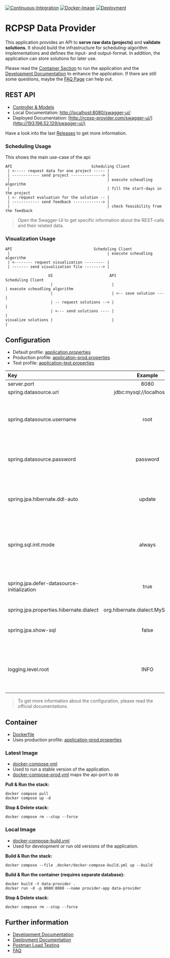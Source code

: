 [![Continuous-Integration](https://github.com/hft-rcpsp-scheduling/rcpsp-data-provider/actions/workflows/ci.yml/badge.svg)](https://github.com/hft-rcpsp-scheduling/rcpsp-data-provider/actions/workflows/ci.yml)
[![Docker-Image](https://github.com/hft-rcpsp-scheduling/rcpsp-data-provider/actions/workflows/docker-image.yml/badge.svg)](https://github.com/hft-rcpsp-scheduling/rcpsp-data-provider/actions/workflows/docker-image.yml)
[![Deployment](https://github.com/hft-rcpsp-scheduling/rcpsp-data-provider/actions/workflows/deployment.yml/badge.svg)](https://github.com/hft-rcpsp-scheduling/rcpsp-data-provider/actions/workflows/deployment.yml)

# RCPSP Data Provider

This application provides an API to __serve raw data (projects)__ and __validate solutions__. It should build the
infrastructure for scheduling-algorithm implementations and defines the input- and output-format. In addition, the
application can store solutions for later use.

Please read the [Container Section](#Container) to run the application and
the [Development Documentation](.doc/development.md) to enhance the application. If there are still some questions,
maybe the [FAQ Page](.doc/faq.md) can help out.

## REST API

* [Controller & Models](src/main/java/com/hft/provider/controller)
* Local Documentation: [http://localhost:8080/swagger-ui/](http://localhost:8080/swagger-ui/)
* Deployed Documentation: [http://rcpsp-provider.com/swagger-ui/](http://193.196.52.129/swagger-ui/)

Have a look into the last [Releases](https://github.com/hft-rcpsp-scheduling/rcpsp-data-provider/releases) to get more
information.

### Scheduling Usage

This shows the main use-case of the api:

```
API                                   Scheduling Client
 | <----- request data for one project ----- | 
 | ------------ send project --------------> |   
 |                                           | execute scheudling algorithm
 |                                           | fill the start-days in the project
 | <- request evaluation for the solution -- |
 | ------------ send feedback -------------> |                          
 |                                           | check feasibility from the feedback
```

> Open the Swagger-UI to get specific information about the REST-calls and their related data.

### Visualization Usage

```
API                                    Scheduling Client
 |                                           | execute scheudling algorithm
 | <-------- request visualization --------- |
 | ------- send visualization file --------> |
```

```
                   UI                         API              Scheduling Client
                    |                          |                       | execute scheudling algorithm
                    |                          | <-- save solution --- |  
                    | -- request solutions --> |                       | 
                    | <--- send solutions ---- |                       |
visualize solutions |                          |                       |
```

## Configuration

* Default profile: [application.properties](src/main/resources/application.properties)
* Production profile: [application-prod.properties](src/main/resources/application-prod.properties)
* Test profile: [application-test.properties](src/main/resources/application-test.properties)

| Key                                        |               Example               | Description                                                                      |
|:-------------------------------------------|:-----------------------------------:|:---------------------------------------------------------------------------------|
| server.port                                |                8080                 |                                                                                  |
| spring.datasource.url                      |     jdbc:mysql://localhost:3306     |                                                                                  |
| spring.datasource.username                 |                root                 | Should be injected into the productive container (if possible not root).         |
| spring.datasource.password                 |              password               | Should be injected into the productive container.                                |
| spring.jpa.hibernate.ddl-auto              |               update                | Values: `create` -> `update` -> `none` (mode for the db schema update)           |
| spring.sql.init.mode                       |               always                | Values: `always` or `never` (mode to initialise date in the db)                  |
| spring.jpa.defer-datasource-initialization |                true                 | Values: `true` or `false` (includes [data.sql](src/main/resources) in data init) |
| spring.jpa.properties.hibernate.dialect    | org.hibernate.dialect.MySQL8Dialect |                                                                                  |
| spring.jpa.show-sql                        |                false                | Values: `true` or `false` (mode for sql logging)                                 |
| logging.level.root                         |                INFO                 | Values: `DEBUG` -> `INFO` -> `WARN` -> `ERROR` (mode for general logging)        |

> To get more information about the configuration, please read the official documentations.

## Container

* [Dockerfile](Dockerfile)
* Uses production profile: [application-prod.properties](src/main/resources/application-prod.properties)

### Latest Image

* [docker-compose.yml](docker-compose.yml)
* Used to run a stable version of the application.
* [docker-compose-prod.yml](.docker/docker-compose-prod.yml) maps the api-port to `80`

__Pull & Run the stack:__

```shell
docker compose pull
docker compose up -d
```

__Stop & Delete stack:__

```shell
docker compose rm --stop --force
```

### Local Image

* [docker-compose-build.yml](.docker/docker-compose-build.yml)
* Used for development or run old versions of the application.

__Build & Run the stack:__

```shell
docker compose --file .docker/docker-compose-build.yml up --build
```

__Build & Run the container (requires separate database):__

```shell
docker build -t data-provider .
docker run -d -p 8080:8080 --name provider-app data-provider
```

__Stop & Delete stack:__

```shell
docker compose rm --stop --force
```

## Further information

* [Development Documentation](.doc/development.md)
* [Deployment Documentation](.doc/deployment.md)
* [Postman Load Testing](.doc/postman.md)
* [FAQ](.doc/faq.md)
